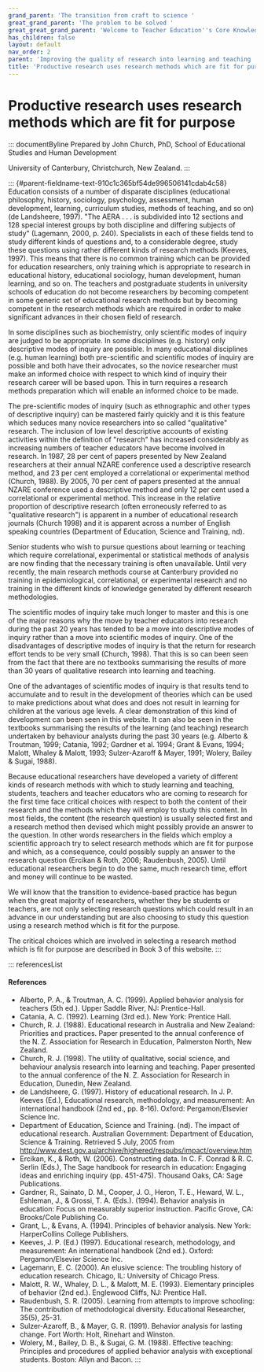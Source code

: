 ```yaml
---
grand_parent: 'The transition from craft to science '
great_grand_parent: 'The problem to be solved '
great_great_grand_parent: 'Welcome to Teacher Education''s Core Knowledge and Skills.'
has_children: false
layout: default
nav_order: 2
parent: 'Improving the quality of research into learning and teaching '
title: 'Productive research uses research methods which are fit for purpose '
---
```

# Productive research uses research methods which are fit for purpose 


::: documentByline
Prepared by John Church, PhD, School of Educational Studies and Human
Development

University of Canterbury, Christchurch, New Zealand.
:::

::: {#parent-fieldname-text-910c1c365bf54de996506141cdab4c58}
Education consists of a number of disparate disciplines (educational
philosophy, history, sociology, psychology, assessment, human
development, learning, curriculum studies, methods of teaching, and so
on) (de Landsheere, 1997). "The AERA . . . is subdivided into 12
sections and 128 special interest groups by both discipline and
differing subjects of study" (Lagemann, 2000, p. 240). Specialists in
each of these fields tend to study different kinds of questions and, to
a considerable degree, study these questions using rather different
kinds of research methods (Keeves, 1997). This means that there is no
common training which can be provided for education researchers, only
training which is appropriate to research in educational history,
educational sociology, human development, human learning, and so on. The
teachers and postgraduate students in university schools of education do
not become researchers by becoming competent in some generic set of
educational research methods but by becoming competent in the research
methods which are required in order to make significant advances in
their chosen field of research.

In some disciplines such as biochemistry, only scientific modes of
inquiry are judged to be appropriate. In some disciplines (e.g. history)
only descriptive modes of inquiry are possible. In many educational
disciplines (e.g. human learning) both pre-scientific and scientific
modes of inquiry are possible and both have their advocates, so the
novice researcher must make an informed choice with respect to which
kind of inquiry their research career will be based upon. This in turn
requires a research methods preparation which will enable an informed
choice to be made.

The pre-scientific modes of inquiry (such as ethnographic and other
types of descriptive inquiry) can be mastered fairly quickly and it is
this feature which seduces many novice researchers into so called
"qualitative" research. The inclusion of low level descriptive accounts
of existing activities within the definition of "research" has increased
considerably as increasing numbers of teacher educators have become
involved in research. In 1987, 28 per cent of papers presented by New
Zealand researchers at their annual NZARE conference used a descriptive
research method, and 23 per cent employed a correlational or
experimental method (Church, 1988). By 2005, 70 per cent of papers
presented at the annual NZARE conference used a descriptive method and
only 12 per cent used a correlational or experimental method. This
increase in the relative proportion of descriptive research (often
erroneously referred to as "qualitative research") is apparent in a
number of educational research journals (Church 1998) and it is apparent
across a number of English speaking countries (Department of Education,
Science and Training, nd).

Senior students who wish to pursue questions about learning or teaching
which require correlational, experimental or statistical methods of
analysis are now finding that the necessary training is often
unavailable. Until very recently, the main research methods course at
Canterbury provided no training in epidemiological, correlational, or
experimental research and no training in the different kinds of
knowledge generated by different research methodologies.

The scientific modes of inquiry take much longer to master and this is
one of the major reasons why the move by teacher educators into research
during the past 20 years has tended to be a move into descriptive modes
of inquiry rather than a move into scientific modes of inquiry. One of
the disadvantages of descriptive modes of inquiry is that the return for
research effort tends to be very small (Church, 1998). That this is so
can been seen from the fact that there are no textbooks summarising the
results of more than 30 years of qualitative research into learning and
teaching.

One of the advantages of scientific modes of inquiry is that results
tend to accumulate and to result in the development of theories which
can be used to make predictions about what does and does not result in
learning for children at the various age levels. A clear demonstration
of this kind of development can been seen in this website. It can also
be seen in the textbooks summarising the results of the learning (and
teaching) research undertaken by behaviour analysts during the past 30
years (e.g. Alberto & Troutman, 1999; Catania, 1992; Gardner et al.
1994; Grant & Evans, 1994; Malott, Whaley & Malott, 1993; Sulzer-Azaroff
& Mayer, 1991; Wolery, Bailey & Sugai, 1988).

Because educational researchers have developed a variety of different
kinds of research methods with which to study learning and teaching,
students, teachers and teacher educators who are coming to research for
the first time face critical choices with respect to both the content of
their research and the methods which they will employ to study this
content. In most fields, the content (the research question) is usually
selected first and a research method then devised which might possibly
provide an answer to the question. In other words researchers in the
fields which employ a scientific approach try to select research methods
which are fit for purpose and which, as a consequence, could possibly
supply an answer to the research question (Ercikan & Roth, 2006;
Raudenbush, 2005). Until educational researchers begin to do the same,
much research time, effort and money will continue to be wasted.

We will know that the transition to evidence-based practice has begun
when the great majority of researchers, whether they be students or
teachers, are not only selecting research questions which could result
in an advance in our understanding but are also choosing to study this
question using a research method which is fit for the purpose.

The critical choices which are involved in selecting a research method
which is fit for purpose are described in Book 3 of this website.
:::

::: referencesList
#### References

-   Alberto, P. A., & Troutman, A. C. (1999). Applied behavior analysis
    for teachers (5th ed.). Upper Saddle River, NJ: Prentice-Hall.
-   Catania, A. C. (1992). Learning (3rd ed.). New York: Prentice Hall.
-   Church, R. J. (1988). Educational research in Australia and New
    Zealand: Priorities and practices. Paper presented to the annual
    conference of the N. Z. Association for Research in Education,
    Palmerston North, New Zealand.
-   Church, R. J. (1998). The utility of qualitative, social science,
    and behaviour analysis research into learning and teaching. Paper
    presented to the annual conference of the N. Z. Association for
    Research in Education, Dunedin, New Zealand.
-   de Landsheere, G. (1997). History of educational research. In J. P.
    Keeves (Ed.), Educational research, methodology, and measurement: An
    international handbook (2nd ed., pp. 8-16). Oxford:
    Pergamon/Elsevier Science Inc.
-   Department of Education, Science and Training. (nd). The impact of
    educational research. Australian Government: Department of
    Education, Science & Training. Retrieved 5 July, 2005 from
    http://www.dest.gov.au/archive/highered/respubs/impact/overview.htm
-   Ercikan, K., & Roth, W. (2006). Constructing data. In C. F. Conrad
    & R. C. Serlin (Eds.), The Sage handbook for research in education:
    Engaging ideas and enriching inquiry (pp. 451-475). Thousand Oaks,
    CA: Sage Publications.
-   Gardner, R., Sainato, D. M., Cooper, J. O., Heron, T. E., Heward, W.
    L., Eshleman, J., & Grossi, T. A. (Eds.). (1994). Behavior analysis
    in education: Focus on measurably superior instruction. Pacific
    Grove, CA: Brooks/Cole Publishing Co.
-   Grant, L., & Evans, A. (1994). Principles of behavior analysis. New
    York: HarperCollins College Publishers.
-   Keeves, J. P. (Ed.) (1997). Educational research, methodology, and
    measurement: An international handbook (2nd ed.). Oxford:
    Pergamon/Elsevier Science Inc.
-   Lagemann, E. C. (2000). An elusive science: The troubling history of
    education research. Chicago, IL: University of Chicago Press.
-   Malott, R. W., Whaley, D. L., & Malott, M. E. (1993). Elementary
    principles of behavior (2nd ed.). Englewood Cliffs, NJ: Prentice
    Hall.
-   Raudenbush, S. R. (2005). Learning from attempts to improve
    schooling: The contribution of methodological diversity. Educational
    Researcher, 35(5), 25-31.
-   Sulzer-Azaroff, B., & Mayer, G. R. (1991). Behavior analysis for
    lasting change. Fort Worth: Holt, Rinehart and Winston.
-   Wolery, M., Bailey, D. B., & Sugai, G. M. (1988). Effective
    teaching: Principles and procedures of applied behavior analysis
    with exceptional students. Boston: Allyn and Bacon.
:::
